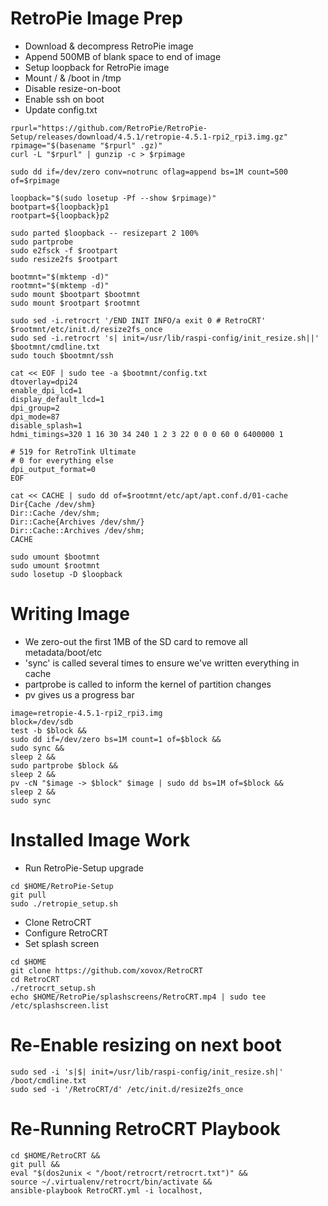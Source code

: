 # RetroPie Image Prep

* Download & decompress RetroPie image
* Append 500MB of blank space to end of image
* Setup loopback for RetroPie image
* Mount / & /boot in /tmp
* Disable resize-on-boot
* Enable ssh on boot
* Update config.txt

```
rpurl="https://github.com/RetroPie/RetroPie-Setup/releases/download/4.5.1/retropie-4.5.1-rpi2_rpi3.img.gz"
rpimage="$(basename "$rpurl" .gz)"
curl -L "$rpurl" | gunzip -c > $rpimage

sudo dd if=/dev/zero conv=notrunc oflag=append bs=1M count=500 of=$rpimage

loopback="$(sudo losetup -Pf --show $rpimage)"
bootpart=${loopback}p1
rootpart=${loopback}p2

sudo parted $loopback -- resizepart 2 100%
sudo partprobe
sudo e2fsck -f $rootpart
sudo resize2fs $rootpart

bootmnt="$(mktemp -d)"
rootmnt="$(mktemp -d)"
sudo mount $bootpart $bootmnt
sudo mount $rootpart $rootmnt

sudo sed -i.retrocrt '/END INIT INFO/a exit 0 # RetroCRT' $rootmnt/etc/init.d/resize2fs_once
sudo sed -i.retrocrt 's| init=/usr/lib/raspi-config/init_resize.sh||' $bootmnt/cmdline.txt
sudo touch $bootmnt/ssh

cat << EOF | sudo tee -a $bootmnt/config.txt
dtoverlay=dpi24
enable_dpi_lcd=1
display_default_lcd=1
dpi_group=2
dpi_mode=87
disable_splash=1
hdmi_timings=320 1 16 30 34 240 1 2 3 22 0 0 0 60 0 6400000 1

# 519 for RetroTink Ultimate
# 0 for everything else
dpi_output_format=0
EOF

cat << CACHE | sudo dd of=$rootmnt/etc/apt/apt.conf.d/01-cache
Dir{Cache /dev/shm}
Dir::Cache /dev/shm;
Dir::Cache{Archives /dev/shm/}
Dir::Cache::Archives /dev/shm;
CACHE

sudo umount $bootmnt
sudo umount $rootmnt
sudo losetup -D $loopback
```

# Writing Image

* We zero-out the first 1MB of the SD card to remove all metadata/boot/etc
* 'sync' is called several times to ensure we've written everything in cache
* partprobe is called to inform the kernel of partition changes
* pv gives us a progress bar

```
image=retropie-4.5.1-rpi2_rpi3.img
block=/dev/sdb
test -b $block &&
sudo dd if=/dev/zero bs=1M count=1 of=$block &&
sudo sync &&
sleep 2 &&
sudo partprobe $block &&
sleep 2 &&
pv -cN "$image -> $block" $image | sudo dd bs=1M of=$block &&
sleep 2 &&
sudo sync
```

# Installed Image Work

* Run RetroPie-Setup upgrade

```
cd $HOME/RetroPie-Setup
git pull
sudo ./retropie_setup.sh
```

* Clone RetroCRT
* Configure RetroCRT
* Set splash screen

```
cd $HOME
git clone https://github.com/xovox/RetroCRT
cd RetroCRT
./retrocrt_setup.sh
echo $HOME/RetroPie/splashscreens/RetroCRT.mp4 | sudo tee /etc/splashscreen.list
```

# Re-Enable resizing on next boot

```
sudo sed -i 's|$| init=/usr/lib/raspi-config/init_resize.sh|' /boot/cmdline.txt
sudo sed -i '/RetroCRT/d' /etc/init.d/resize2fs_once
```

# Re-Running RetroCRT Playbook

```
cd $HOME/RetroCRT && 
git pull &&
eval "$(dos2unix < "/boot/retrocrt/retrocrt.txt")" &&
source ~/.virtualenv/retrocrt/bin/activate &&
ansible-playbook RetroCRT.yml -i localhost,
```
